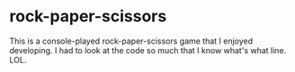 # rock-paper-scissors
This is a console-played rock-paper-scissors game that I enjoyed developing. I had to look at the code so much that I know what's what line. LOL.
